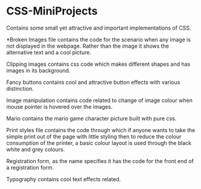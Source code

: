 # CSS-MiniProjects
Contains some small yet attractive and important implementations of CSS. 

*Broken Images file contains the code for the scenario when any image is not displayed in the webpage. 
Rather than the image it shows the alternative text and a cool picture.

Clipping images contains css code which makes different shapes and has images in its background.
     
Fancy buttons contains cool and attractive button effects with various distinction.

Image manipulation contains code related to change of image colour when mouse pointer is hovered over the images.

Mario contains the mario game character picture built with pure css.

Print styles file contains the code through which if anyone wants to take the simple print out of the page with little styling then to reduce the colour consumption of the printer, a basic colour layout is used through the black white and grey colours.     

Registration form, as the name specifies it has the code for the front end of a registration form.

Typography contains cool text effects related.
